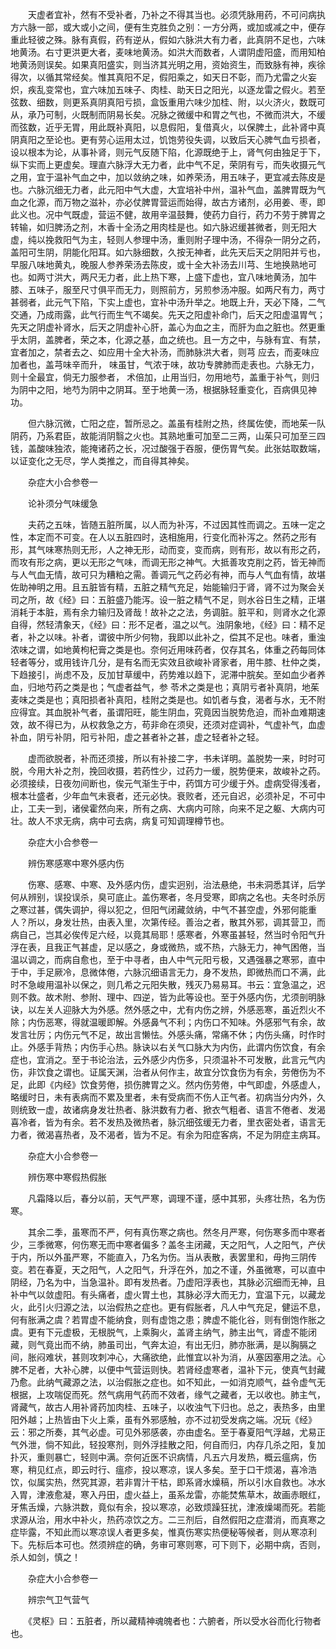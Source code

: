 <!-- { "loadSidebar": true } -->
　　天虚者宜补，然有不受补者，乃补之不得其当也。必须凭脉用药，不可问病执方六脉一部，或大或小之间，便有生克胜负之别：一方分两，或加或减之中，便存重此轻彼之殊。脉有真假，药有逆从，假如六脉洪大有力者，此真阴不足也，六味地黄汤。右寸更洪更大者，麦味地黄汤。如洪大而数者，人谓阴虚阳盛，而用知柏地黄汤则误矣。如果真阳盛实，则当济其光明之用，资始资生，而致脉有神，疾徐得次，以循其常经矣。惟其真阳不足，假阳乘之，如天日不彰，而乃尤雷之火妄炽，疾乱变常也，宜六味加五味子、肉桂、助天日之阳光，以逐龙雷之假火。若至弦数、细数，则更系真阴真阳亏损，盒饭重用六味少加桂、附，以火济火，数既可从，承乃可制，火既制而阴易长矣。况脉之微缓中和胃之气也，不微而洪大，不缓而弦数，近乎无胃，用此既补真阳，以息假阳，复借真火，以保脾土，此补肾中真阴真阳之至论也。更有劳心运用太过，饥饱劳役失调，以致后天心脾气血亏损者，设以根本为论，从事补肾，则元气反随下陷，化源既绝于上，肾气何由独足于下，纵下实而上更虚矣。理直六脉浮大无力者，此中气不足，荣阴有亏，而失收摄元气之用，宜于温补气血之中，加以敛纳之味，如养荣汤，用五味子，更宜减去陈皮是也。六脉沉细无力者，此元阳中气大虚，大宜培补中州，温补气血，盖脾胃既为气血之化源，而万物之滋补，亦必仗脾胃营运而始得，故古方诸剂，必用姜、枣，即此义也。况中气既虚，营运不健，故用辛温鼓舞，使药力自行，药力不劳于脾胃之转输，如归脾汤之剂，木香十全汤之用肉桂是也。如六脉迟缓甚微者，则无阳大虚，纯以挽救阳气为主，轻则人参理中汤，重则附子理中汤，不得杂一阴分之药，盖阳可生阴，阴能化阳耳。如六脉细数，久按无神者，此先天后天之阴阳并亏也，早服八味地黄丸，晚服人参养荣汤去陈皮，或十全大补汤去川芎、生地换熟地可也。如两寸洪大，两尺无力者，此上热下寒，上盛下虚也，宜八味地黄汤，加牛膝、五味子，服至尺寸俱平而无力，则照前方，另煎参汤冲服。如两尺有力，两寸甚弱者，此元气下陷，下实上虚也，宜补中汤升举之。地既上升，天必下降，二气交通，乃成雨露，此气行而生气不竭矣。先天之阳虚补命门，后天之阳虚温胃气；先天之阴虚补肾水，后天之阴虚补心肝，盖心为血之主，而肝为血之脏也。然更重乎太阴，盖脾者，荣之本，化源之基，血之统也。且一方之中，与脉有宜、有禁，宜者加之，禁者去之、如应用十全大补汤，而肺脉洪大者，则芎 应去，而麦味应加者也，盖芎味辛而升， 味虽甘，气浓于味，故功专脾肺而走表也。六脉无力，则十全最宜，倘无力服参者， 术倍加，止用当归，勿用地芍，盖重于补气，则归为阴中之阳，地芍为阴中之阴耳。至于地黄一汤，根据脉轻重变化，百病俱见神功。

　　但六脉沉微，亡阳之症，暂所忌之。盖虽有桂附之热，终属佐使，而地茱一队阴药，乃系君臣，故能消阴翳之火也。其熟地重可加至二三两，山茱只可加至三四钱，盖酸味独浓，能掩诸药之长，况过酸强于吞服，便伤胃气矣。此张姑取数端，以证变化之无尽，学人类推之，而自得其神矣。

　　杂症大小合参卷一

　　论补须分气味缓急

　　夫药之五味，皆随五脏所属，以人而为补泻，不过因其性而调之。五味一定之性，本定而不可变。在人以五脏四时，迭相施用，行变化而补泻之。然药之形有形，其气味寒热则无形，人之神无形，动而变，变而病，则有形，故以有形之药，而攻有形之病，更以无形之气味，而调无形之神气。大抵善攻克削之药，皆无神而与人气血无情，故可只为糟粕之需。善调元气之药必有神，而与人气血有情，故堪佐助神明之用。且五脏皆有精，五脏之精气充足，始能输归于肾，肾不过为聚会关司之所，故《经》曰：五脏盛乃能泻。设一脏之精气不足，则水谷日生之精，正堪消耗于本脏，焉有余力输归及肾哉！故补之之法，务调脏。脏平和，则肾水之化源自得，然轻清象天，《经》曰：形不足者，温之以气。浊阴象地，《经》曰：精不足者，补之以味。补者，谓彼中所少何物，我即以此补之，偿其不足也。味者，重浊浓味之谓，如地黄枸杞膏之类是也。奈何近用味药者，仅存其名，体重之药每同体轻者等分，或用钱许几分，是有名而无实效且欲峻补肾家者，用牛膝、杜仲之类，下趋接引，尚虑不及，反加甘草缓中，药势难以趋下，泥滞中脘矣。至如血少者养血，归地芍药之类是也；气虚者益气，参 苓术之类是也；真阴亏者补真阴，地茱麦味之类是也；真阳损者补真阳，桂附之类是也。如饥者与食，渴者与水，无不附应得宜。其血脱补气者，虽谓阳旺，能生阴血，究竟因当脱势危迫，而补血难期速效，故不得已为，从权救急之方，苟非命在须臾，还须对症调补，气虚补气，血虚补血，阴亏补阴，阳亏补阳，虚之甚者补之甚，虚之轻者补之轻。

　　虚而欲脱者，补而还须接，所以有补接二字，书未详明。盖脱势一来，时时可脱，今用大补之剂，挽回收摄，若药性少，过药力一缓，脱势便来，故峻补之药。必须接续，日夜勿间断也，俟元气渐生于中，药饵方可少缓于外。虚病受得浅者，根本壮盛者，少年血气未衰者，还元必快。衰败者，还元自迟，必须补足，不可中止，工夫一到，诸侯霍然向来，所有之病、大病内可除，向来不足之躯、大病内可壮。故人不求无病，病中可去病，病复可知调理樽节也。

　　杂症大小合参卷一

　　辨伤寒感寒中寒外感内伤

　　伤寒、感寒、中寒、及外感内伤，虚实迥别，治法悬绝，书未洞悉其详，后学何从辨别，误投误杀，臭可底止。盖伤寒者，冬月受寒，即病之名也。夫冬时杀厉之寒过甚，偶失调护，得以犯之，但阳气闭藏敛纳，中气不甚空虚，外邪何能重人？所以，身发壮热，由表入里，次第传经。善治之者，散其外邪，调其营卫，而病自己，岂其必俟传足六经，以竟其局耶！感寒者，外寒虽甚轻，然当时令阳气升浮在表，且我正气甚虚，足以感之，身或微热，或不热，六脉无力，神气困倦，当温以调之，而病自愈也，至于中寻者，由人中气元阳亏极，又遇强暴之寒邪，直中于中，手足厥冷，息微体倦，六脉沉细语言无力，身不发热，即微热而口不满，此时不急峻用温补以保之，则几希之元阳失散，残灭乃易易耳。书云：宜急温之，迟则不救。故术附、参附、理中、四逆，皆为此等设也。至于外感内伤，尤须剖明脉诀，以左关人迎脉大为外感。然外感之中，尤有内伤之辨，外感恶寒，虽近烈火不除；内伤恶寒，得就温暖即解。外感鼻气不利；内伤口不知味。外感邪气有余，故发言壮厉；内伤元气不足，故出言懒怯。外感头痛，常痛不休；内伤头痛，时作时止。外感手背热；内伤手心热。脉诀以右关气口脉大为内伤，此谓内伤饮食，有余症也，宜消之。至于书论治法，云外感少内伤多，只须温补不可发散，此言元气内伤，非饮食之谓也。证属天渊，治者从何作主，故宜分饮食伤为有余，劳倦伤为不足，此即《内经》饮食劳倦，损伤脾胃之义。然内伤劳倦，中气即虚，外感虚人，略缓时日，未有表病而不累及里者，未有受病而不伤人正气者。初病当分内外，久则统致一虚，故诸病身发壮热者、脉洪数有力者、掀衣气粗者、语言不倦者、发渴喜冷者，皆为有余。若不发热及微热者，脉沉细弦缓无力者，里衣密处者，语言无力者，微渴喜热者，及不渴者，皆为不足。有余为阳症客病，不足为阴症主病耳。

　　杂症大小合参卷一

　　辨伤寒中寒假热假胀

　　凡霜降以后，春分以前，天气严寒，调理不谨，感中其邪，头疼壮热，名为伤寒。

　　其余二季，虽寒而不严，何有真伤寒之病也。然冬月严寒，何伤寒多而中寒者少，三季微寒，何伤寒无而中寒者偏多？盖冬主闭藏，天之阳气，人之阳气，产伏于内，所以外虽严寒，不能直入，乃名为伤。当从表散，表罢里和，毋拘三阴传变。若在春夏，天之阳气，人之阳气，升浮在外，加之不谨，外虽微寒，可以直中阴经，乃名为中，当急温补。即有发热者。乃虚阳浮表也，其脉必沉细而无神，且补中气以敛虚阳。有头痛者，虚火胃土也，其脉必浮大而无力，宜温下元，以藏龙火，此引火归源之法，以治假热之症也。更有假胀者，凡人中气充足，健运不息，何有胀满之虞？若胃虚不能纳食，则有虚饱之患；脾虚不能化谷，则有倒饱作胀之虞。更有下元虚极，无根脱气，上乘胸火，盖肾主纳气，肺主出气，肾虚不能闭藏，则气竟出而不纳，肺虽司出，气奔太迫，有出无归，肺亦胀满，是以胸膈之间，胀闷难状，甚则攻刺冲心，大痛欲绝，此惟宜以补为消，从塞因塞用之法。心脾不足者，大补心脾，以便中气营运则快。若肾经虚寒者，温补下元，使真气封藏乃愈。此纳气藏源之法，以治假胀之症也。如不知此，一如消克顺气，益令虚气无根据，上攻喘促而死。然气病用气药而不效者，缘气之藏者，无以收也。肺主气，肾藏气，故古人用补肾药加肉桂、五味子，以收浊气下归也。总之，表热多，由里阳外越；上热皆由下火上乘，虽有外邪感触，亦不过初受发病之端。况玩《经》云：邪之所奏，其气必虚。可见外邪感袭，亦由虚名。至于春夏阳气浮越，尤易正气外泄，倘不知此，轻投寒剂，则外浮挂散之阳，何自而归，内存几杀之阳，复加扑灭，重则暴亡，轻则中满。奈何近医不识病情，凡五六月发热，概云瘟病，伤寒，稍见红点，即云时行、瘟疹，投以寒凉，误人多矣。至于口干烦渴，喜冷浩饮，似属实热，然究其源，若非胃汁干枯，即系肾水燥稿，所以引水自救也。冰水入胃，津液愈凝，寒入丹田，虚火益上，虽系龙雷，亦能焚焦草木，故画赤眼红，牙焦舌燥，六脉洪数，竟似有余，投以寒凉，必致烦躁狂扰，津液燥竭而死。若能求源从治，用水中补火，热药凉饮之方。二三剂后，自然假阳之症潜消，而真寒之症毕露，不知此而以寒凉误人者更多矣，惟真伤寒实热便秘等候者，则从寒凉利下。先标后本可也。然须辨症的确，务审可寒则寒，可下则下，必期中病，否则，杀人如剑，慎之！

　　杂症大小合参卷一

　　辨宗气卫气营气

　　《灵枢》曰：五脏者，所以藏精神魂魄者也：六腑者，所以受水谷而化行物者也。

